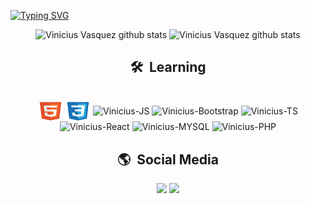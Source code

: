 
[![Typing SVG](https://readme-typing-svg.herokuapp.com/?color=0:9796f0,100:fbc7d4&size=35&center=true&vCenter=true&width=1000&lines=HELLO,+My+name+is+Matheus+Schiavão;I'm+17+years+old;I´m+from+Brazil;Be+welcome+to+my+Github+profile!+:%29)](https://git.io/typing-svg)

<div align="center">
  <img width="49%" height="195px" src="https://github-readme-stats.vercel.app/api?username=vinifvasquez&show_icons=true&count_private=true&hide_border=true&title_color=0:9796f0,100:fbc7d4&icon_color=ff91a4&text_color=c9d1d9&bg_color=0d1117" alt="Vinicius Vasquez github stats" /> 
  <img width="41%" height="195px" src="https://github-readme-stats.vercel.app/api/top-langs/?username=vinifvasquez&layout=compact&langs_count=8&hide_border=true&title_color=0:9796f0,100:fbc7d4&text_color=ff91a4&bg_color=0d1117" alt="Vinicius Vasquez github stats"/>


## 🛠 &nbsp;Learning

<div style="display: inline_block"><br>
  <img align="center" alt="Vinicius-HTML" height="30" width="40" src="https://raw.githubusercontent.com/devicons/devicon/master/icons/html5/html5-original.svg">
  <img align="center" alt="Vinicius-CSS" height="30" width="40" src="https://raw.githubusercontent.com/devicons/devicon/master/icons/css3/css3-original.svg">
  <img align="center" alt="Vinicius-JS" height="30" width="40" src="https://cdn.jsdelivr.net/gh/devicons/devicon/icons/javascript/javascript-original.svg" />
  <img align="center" alt="Vinicius-Bootstrap" height="30" width="40" src="https://cdn.jsdelivr.net/gh/devicons/devicon/icons/bootstrap/bootstrap-plain.svg" />
  <img align="center" alt="Vinicius-TS" height="30" width="40" src="https://cdn.jsdelivr.net/gh/devicons/devicon/icons/typescript/typescript-plain.svg" />         
  <img align="center" alt="Vinicius-React" height="30" width="40" src="https://cdn.jsdelivr.net/gh/devicons/devicon/icons/react/react-original.svg" />
  <img align="center" alt="Vinicius-MYSQL" height="30" width="40" src="https://cdn.jsdelivr.net/gh/devicons/devicon/icons/mysql/mysql-original-wordmark.svg" />
  <img align="center" alt="Vinicius-PHP" height="30" width="40" src="https://cdn.jsdelivr.net/gh/devicons/devicon/icons/php/php-original.svg" />
</div>

## 🌎 &nbsp;Social Media

  <div> 
  <a href="https://instagram.com/vinifvasquez" target="_blank"><img src="https://img.shields.io/badge/-Instagram-%23E4405F?style=for-the-badge&logo=instagram&logoColor=white" target="_blank"></a>
  <a href="https://www.linkedin.com/in/matheus-schiav%C3%A3o-arantes-25206a227/" target="_blank"><img src="https://img.shields.io/badge/-LinkedIn-%230077B5?style=for-the-badge&logo=linkedin&logoColor=white" target="_blank"></a> 
</div>
    
